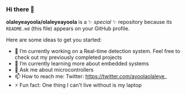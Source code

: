 ### Hi there 👋


**olaleyeayoola/olaleyeayoola** is a ✨ _special_ ✨ repository because its `README.md` (this file) appears on your GitHub profile.

Here are some ideas to get you started:

- 🔭 I’m currently working on a Real-time detection system. Feel free to check out my previously completed projects
- 🌱 I’m currently learning more about embedded systems
- 💬 Ask me about microcontrollers
- 📫 How to reach me: Twitter: https://twitter.com/ayoolaolaleye_ 
- ⚡ Fun fact: One thing I can't live without is my laptop
